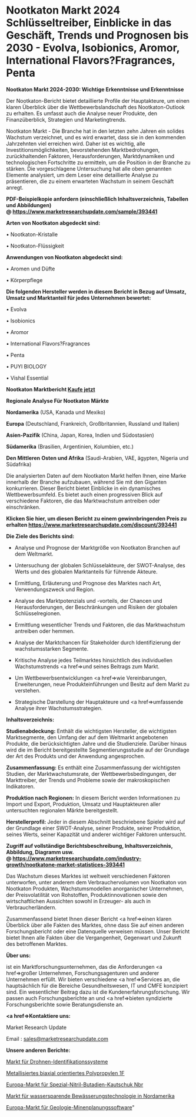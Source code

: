 # Nootkaton Markt 2024 Schlüsseltreiber, Einblicke in das Geschäft, Trends und Prognosen bis 2030 - Evolva, Isobionics, Aromor, International Flavors?Fragrances, Penta

<strong>Nootkaton Markt 2024-2030: Wichtige Erkenntnisse und Erkenntnisse</strong>

Der Nootkaton-Bericht bietet detaillierte Profile der Hauptakteure, um einen klaren Überblick über die Wettbewerbslandschaft des Nootkaton-Outlook zu erhalten. Es umfasst auch die Analyse neuer Produkte, den Finanzüberblick, Strategien und Marketingtrends.

Nootkaton Markt - Die Branche hat in den letzten zehn Jahren ein solides Wachstum verzeichnet, und es wird erwartet, dass sie in den kommenden Jahrzehnten viel erreichen wird. Daher ist es wichtig, alle Investitionsmöglichkeiten, bevorstehenden Marktbedrohungen, zurückhaltenden Faktoren, Herausforderungen, Marktdynamiken und technologischen Fortschritte zu ermitteln, um die Position in der Branche zu stärken. Die vorgeschlagene Untersuchung hat alle oben genannten Elemente analysiert, um dem Leser eine detaillierte Analyse zu präsentieren, die zu einem erwarteten Wachstum in seinem Geschäft anregt.

<strong><b>PDF-Beispielkopie anfordern (einschließlich Inhaltsverzeichnis, Tabellen und Abbildungen) @ </b></strong><strong><a href=https://www.marketresearchupdate.com/sample/393441><strong>https://www.marketresearchupdate.com/sample/393441</u></a></strong></strong>

<strong>Arten von Nootkaton abgedeckt sind:</strong>

• Nootkaton-Kristalle

• Nootkaton-Flüssigkeit

<strong>Anwendungen von Nootkaton abgedeckt sind:</strong>

• Aromen und Düfte

• Körperpflege

<strong>Die folgenden Hersteller werden in diesem Bericht in Bezug auf Umsatz, Umsatz und Marktanteil für jedes Unternehmen bewertet:</strong>

• Evolva

• Isobionics

• Aromor

• International Flavors?Fragrances

• Penta

• PUYI BIOLOGY

• Vishal Essential

<strong>Nootkaton Marktbericht <a href=https://www.marketresearchupdate.com/buynow/393441>Kaufe jetzt</a></strong>

<strong>Regionale Analyse Für Nootkaton Märkte</strong>

<strong>Nordamerika</strong> (USA, Kanada und Mexiko)

<strong>Europa</strong> (Deutschland, Frankreich, Großbritannien, Russland und Italien)

<strong>Asien-Pazifik</strong> (China, Japan, Korea, Indien und Südostasien)

<strong>Südamerika</strong> (Brasilien, Argentinien, Kolumbien, etc.)

<strong>Den Mittleren</strong> <strong>Osten und Afrika</strong> (Saudi-Arabien, VAE, ägypten, Nigeria und Südafrika)

Die analysierten Daten auf dem Nootkaton Markt helfen Ihnen, eine Marke innerhalb der Branche aufzubauen, während Sie mit den Giganten konkurrieren. Dieser Bericht bietet Einblicke in ein dynamisches Wettbewerbsumfeld. Es bietet auch einen progressiven Blick auf verschiedene Faktoren, die das Marktwachstum antreiben oder einschränken.

<strong>Klicken Sie hier, um diesen Bericht zu einem gewinnbringenden Preis zu erhalten
</strong><strong><a href=https://www.marketresearchupdate.com/discount/393441>https://www.marketresearchupdate.com/discount/393441</b></u></strong></a>

<strong>Die Ziele des Berichts sind:</strong>

- Analyse und Prognose der Marktgröße von Nootkaton Branchen auf dem Weltmarkt.

- Untersuchung der globalen Schlüsselakteure, der SWOT-Analyse, des Werts und des globalen Marktanteils für führende Akteure.

- Ermittlung, Erläuterung und Prognose des Marktes nach Art, Verwendungszweck und Region.

- Analyse des Marktpotenzials und -vorteils, der Chancen und Herausforderungen, der Beschränkungen und Risiken der globalen Schlüsselregionen.

- Ermittlung wesentlicher Trends und Faktoren, die das Marktwachstum antreiben oder hemmen.

- Analyse der Marktchancen für Stakeholder durch Identifizierung der wachstumsstarken Segmente.

- Kritische Analyse jedes Teilmarktes hinsichtlich des individuellen Wachstumstrends <a href=>und</a> seines Beitrags zum Markt.

- Um Wettbewerbsentwicklungen <a href=>wie</a> Vereinbarungen, Erweiterungen, neue Produkteinführungen und Besitz auf dem Markt zu verstehen.

- Strategische Darstellung der Hauptakteure und <a href=>umfas</a>sende Analyse ihrer Wachstumsstrategien.

<strong>Inhaltsverzeichnis:</strong>

<strong>Studienabdeckung:</strong> Enthält die wichtigsten Hersteller, die wichtigsten Marktsegmente, den Umfang der auf dem Weltmarkt angebotenen Produkte, die berücksichtigten Jahre und die Studienziele. Darüber hinaus wird die im Bericht bereitgestellte Segmentierungsstudie auf der Grundlage der Art des Produkts und der Anwendung angesprochen.

<strong>Zusammenfassung:</strong> Es enthält eine Zusammenfassung der wichtigsten Studien, der Marktwachstumsrate, der Wettbewerbsbedingungen, der Markttreiber, der Trends und Probleme sowie der makroskopischen Indikatoren.

<strong>Produktion nach Regionen:</strong> In diesem Bericht werden Informationen zu Import und Export, Produktion, Umsatz und Hauptakteuren aller untersuchten regionalen Märkte bereitgestellt.

<strong>Herstellerprofil:</strong> Jeder in diesem Abschnitt beschriebene Spieler wird auf der Grundlage einer SWOT-Analyse, seiner Produkte, seiner Produktion, seines Werts, seiner Kapazität und anderer wichtiger Faktoren untersucht.

<strong><b>Zugriff auf vollständige Berichtsbeschreibung, Inhaltsverzeichnis, Abbildung, Diagramm usw. @ </b></strong><strong><a href=https://www.marketresearchupdate.com/industry-growth/nootkatone-market-statistices-393441>https://www.marketresearchupdate.com/industry-growth/nootkatone-market-statistices-393441</a></strong>

Das Wachstum dieses Marktes ist weltweit verschiedenen Faktoren unterworfen, unter anderem dem Verbrauchervolumen von Nootkaton von Nootkaton Produkten, Wachstumsmodellen anorganischer Unternehmen, der Preisvolatilität von Rohstoffen, Produktinnovationen sowie den wirtschaftlichen Aussichten sowohl in Erzeuger- als auch in Verbraucherländern.

Zusammenfassend bietet Ihnen dieser Bericht <a href=>einen</a> klaren Überblick über alle Fakten des Marktes, ohne dass Sie auf einen anderen Forschungsbericht oder eine Datenquelle verweisen müssen. Unser Bericht bietet Ihnen alle Fakten über die Vergangenheit, Gegenwart und Zukunft des betroffenen Marktes.

<strong>Über uns:</strong>

 ist ein Marktforschungsunternehmen, das die Anforderungen <a href=>großer</a> Unternehmen, Forschungsagenturen und anderer Unternehmen erfüllt. Wir bieten verschiedene <a href=>Services</a> an, die hauptsächlich für die Bereiche Gesundheitswesen, IT und CMFE konzipiert sind. Ein wesentlicher Beitrag dazu ist die Kundenerfahrungsforschung. Wir passen auch Forschungsberichte an und <a href=>bieten</a> syndizierte Forschungsberichte sowie Beratungsdienste an.

<strong><a href=>Kontaktiere uns:</a></strong>

Market Research Update

Email : sales@marketresearchupdate.com

<strong>Unsere anderen Berichte:</strong>

<a href=https://www.linkedin.com/pulse/drone-identification-systems-market-trends-2023-key-takeaways>Markt für Drohnen-Identifikationssysteme</a>

<a href=https://www.linkedin.com/pulse/metalized-biaxially-oriented-polypropylene-1f>Metallisiertes biaxial orientiertes Polypropylen 1F</a>

<a href=https://www.linkedin.com/pulse/europe-specialty-nitrile-butadiene-rubber-nbr-market>Europa-Markt für Spezial-Nitril-Butadien-Kautschuk Nbr</a>

<a href=https://www.linkedin.com/pulse/north-america-water-saving-irrigation-technologymarket>Markt für wassersparende Bewässerungstechnologie in Nordamerika</a>

<a href=https://www.linkedin.com/pulse/europe-geology-mine-planning-software-market>Europa-Markt für Geologie-Minenplanungssoftware</a>"

